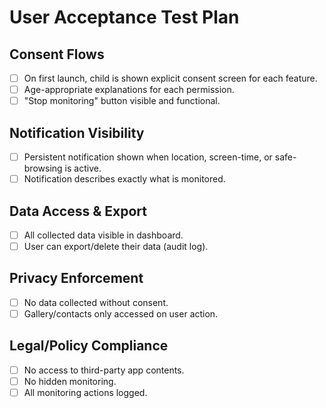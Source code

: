 # User Acceptance Test Plan

## Consent Flows
- [ ] On first launch, child is shown explicit consent screen for each feature.
- [ ] Age-appropriate explanations for each permission.
- [ ] "Stop monitoring" button visible and functional.

## Notification Visibility
- [ ] Persistent notification shown when location, screen-time, or safe-browsing is active.
- [ ] Notification describes exactly what is monitored.

## Data Access & Export
- [ ] All collected data visible in dashboard.
- [ ] User can export/delete their data (audit log).

## Privacy Enforcement
- [ ] No data collected without consent.
- [ ] Gallery/contacts only accessed on user action.

## Legal/Policy Compliance
- [ ] No access to third-party app contents.
- [ ] No hidden monitoring.
- [ ] All monitoring actions logged.